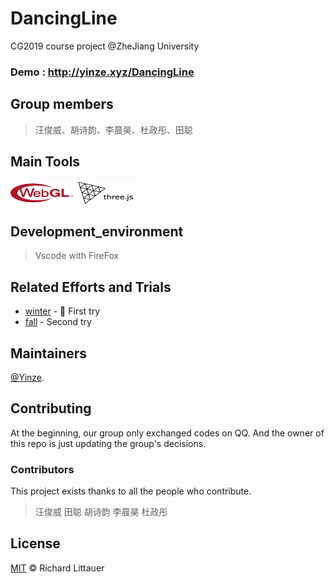 # DancingLine
CG2019 course project @ZheJiang University

### Demo : http://yinze.xyz/DancingLine

## Group members
> 汪俊威、胡诗韵、李晨昊、杜政彤、田聪

## Main Tools

 <img src="src/webgl.png" width = "100" height = "40" alt="图片名称" align=center />
  <img src="src/threejs.png" width = "100" height = "40" alt="图片名称" align=center />

## Development_environment

>Vscode with FireFox

## Related Efforts and Trials

- [winter](https://github.com/yinze00/winter) - 💌 First try
- [fall](https://github.com/yinze00/fall) - Second try

## Maintainers

[@Yinze](https://github.com/yinze00).

## Contributing

At the beginning, our group only exchanged codes on QQ. And the owner of this repo is just updating the group's decisions.

### Contributors

This project exists thanks to all the people who contribute. 
> 汪俊威 田聪 胡诗韵 李晨昊 杜政彤

## License

[MIT](LICENSE) © Richard Littauer
